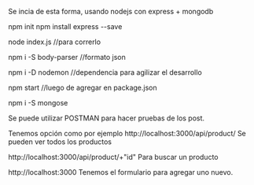 Se incia de esta forma, usando nodejs con express +  mongodb

npm init
npm install express --save

node index.js                     //para correrlo

npm i -S body-parser              //formato json

npm i -D nodemon                  //dependencia para agilizar el desarrollo

npm start                         //luego de agregar en package.json

npm i -S mongose               



Se puede utilizar POSTMAN para hacer pruebas de los post.

Tenemos opción como por ejemplo
http://localhost:3000/api/product/
Se pueden ver todos los productos

http://localhost:3000/api/product/+"id"
Para buscar un producto

http://localhost:3000
Tenemos el formulario para agregar uno nuevo.
